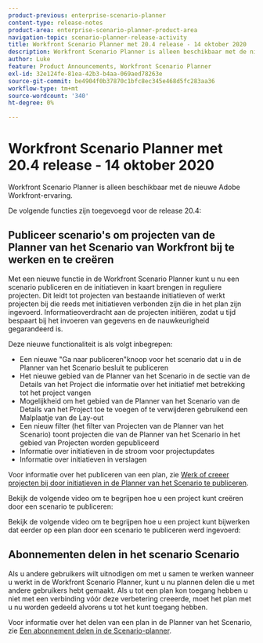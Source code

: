 ```yaml
---
product-previous: enterprise-scenario-planner
content-type: release-notes
product-area: enterprise-scenario-planner-product-area
navigation-topic: scenario-planner-release-activity
title: Workfront Scenario Planner met 20.4 release - 14 oktober 2020
description: Workfront Scenario Planner is alleen beschikbaar met de nieuwe Adobe Workfront-ervaring.
author: Luke
feature: Product Announcements, Workfront Scenario Planner
exl-id: 32e124fe-81ea-42b3-b4aa-069aed78263e
source-git-commit: be4904f0b37870c1bfc8ec345e468d5fc283aa36
workflow-type: tm+mt
source-wordcount: '340'
ht-degree: 0%

---
```


# Workfront Scenario Planner met 20.4 release - 14 oktober 2020

Workfront Scenario Planner is alleen beschikbaar met de nieuwe Adobe Workfront-ervaring.

De volgende functies zijn toegevoegd voor de release 20.4:

## Publiceer scenario&#39;s om projecten van de Planner van het Scenario van Workfront bij te werken en te creëren

Met een nieuwe functie in de Workfront Scenario Planner kunt u nu een scenario publiceren en de initiatieven in kaart brengen in reguliere projecten. Dit leidt tot projecten van bestaande initiatieven of werkt projecten bij die reeds met initiatieven verbonden zijn die in het plan zijn ingevoerd. Informatieoverdracht aan de projecten initiëren, zodat u tijd bespaart bij het invoeren van gegevens en de nauwkeurigheid gegarandeerd is.

Deze nieuwe functionaliteit is als volgt inbegrepen:

* Een nieuwe &quot;Ga naar publiceren&quot;knoop voor het scenario dat u in de Planner van het Scenario besluit te publiceren
* Het nieuwe gebied van de Planner van het Scenario in de sectie van de Details van het Project die informatie over het initiatief met betrekking tot het project vangen
* Mogelijkheid om het gebied van de Planner van het Scenario van de Details van het Project toe te voegen of te verwijderen gebruikend een Malplaatje van de Lay-out
* Een nieuw filter (het filter van Projecten van de Planner van het Scenario) toont projecten die van de Planner van het Scenario in het gebied van Projecten worden gepubliceerd
* Informatie over initiatieven in de stroom voor projectupdates
* Informatie over initiatieven in verslagen

Voor informatie over het publiceren van een plan, zie [Werk of creeer projecten bij door initiatieven in de Planner van het Scenario te publiceren](../../../scenario-planner/publish-scenarios-update-projects.md).

Bekijk de volgende video om te begrijpen hoe u een project kunt creëren door een scenario te publiceren:

Bekijk de volgende video om te begrijpen hoe u een project kunt bijwerken dat eerder op een plan door een scenario te publiceren werd ingevoerd:

## Abonnementen delen in het scenario Scenario

Als u andere gebruikers wilt uitnodigen om met u samen te werken wanneer u werkt in de Workfront Scenario Planner, kunt u nu plannen delen die u met andere gebruikers hebt gemaakt. Als u tot een plan kon toegang hebben u niet met een verbinding vóór deze verbetering creeerde, moet het plan met u nu worden gedeeld alvorens u tot het kunt toegang hebben.

Voor informatie over het delen van een plan in de Planner van het Scenario, zie [Een abonnement delen in de Scenario-planner](../../../scenario-planner/share-a-plan.md).

